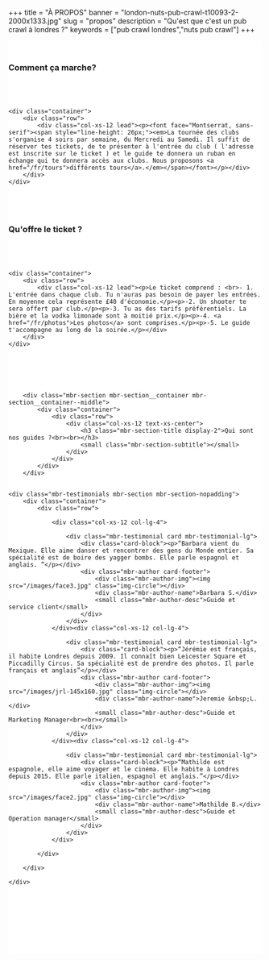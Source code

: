 +++
title = "À PROPOS"
banner = "london-nuts-pub-crawl-t10093-2-2000x1333.jpg"
slug = "propos"
description = "Qu'est que c'est un pub crawl à londres ?"
keywords = ["pub crawl londres","nuts pub crawl"]
+++

<section class="mbr-section mbr-section__container article" id="header3-1k" style="background-color: rgb(255, 255, 255); padding-top: 20px; padding-bottom: 20px;">
    <div class="container">
        <div class="row">
            <div class="col-xs-12">
                <h3 class="mbr-section-title display-2">Comment ça marche?</h3>
                <small class="mbr-section-subtitle"></small>
            </div>
        </div>
    </div>
</section>

<section class="mbr-section article mbr-section__container" id="content2-1l" style="background-color: rgb(255, 255, 255); padding-top: 20px; padding-bottom: 20px;">

    <div class="container">
        <div class="row">
            <div class="col-xs-12 lead"><p><font face="Montserrat, sans-serif"><span style="line-height: 26px;"><em>La tournée des clubs s'organise 4 soirs par semaine, du Mercredi au Samedi. Il suffit de réserver tes tickets, de te présenter à l'entrée du club ( l'adresse est inscrite sur le ticket ) et le guide te donnera un ruban en échange qui te donnera accès aux clubs. Nous proposons <a href="/fr/tours">différents tours</a>.</em></span></font></p></div>
        </div>
    </div>

</section>

<section class="mbr-section mbr-section__container article" id="header3-1m" style="background-color: rgb(255, 255, 255); padding-top: 20px; padding-bottom: 20px;">
    <div class="container">
        <div class="row">
            <div class="col-xs-12">
                <h3 class="mbr-section-title display-2">Qu'offre le ticket ?</h3>
                <small class="mbr-section-subtitle"></small>
            </div>
        </div>
    </div>
</section>

<section class="mbr-section article mbr-section__container" id="content1-1n" style="background-color: rgb(255, 255, 255); padding-top: 20px; padding-bottom: 20px;">

    <div class="container">
        <div class="row">
            <div class="col-xs-12 lead"><p>Le ticket comprend : <br>- 1. L'entrée dans chaque club. Tu n'auras pas besoin de payer les entrées. En moyenne cela représente £40 d'économie.</p><p>-2. Un shooter te sera offert par club.</p><p>-3. Tu as des tarifs préférentiels. La bière et la vodka limonade sont à moitié prix.</p><p>-4. <a href="/fr/photos">Les photos</a> sont comprises.</p><p>-5. Le guide t'accompagne au long de la soirée.</p></div>
        </div>
    </div>

</section>

<section class="mbr-section" id="testimonials1-n" style="background-color: rgb(255, 255, 255); padding-top: 40px; padding-bottom: 120px;">



        <div class="mbr-section mbr-section__container mbr-section__container--middle">
            <div class="container">
                <div class="row">
                    <div class="col-xs-12 text-xs-center">
                        <h3 class="mbr-section-title display-2">Qui sont nos guides ?<br><br></h3>
                        <small class="mbr-section-subtitle"></small>
                    </div>
                </div>
            </div>
        </div>


    <div class="mbr-testimonials mbr-section mbr-section-nopadding">
        <div class="container">
            <div class="row">

                <div class="col-xs-12 col-lg-4">

                    <div class="mbr-testimonial card mbr-testimonial-lg">
                        <div class="card-block"><p>“Barbara vient du Mexique. Elle aime danser et rencontrer des gens du Monde entier. Sa spécialité est de boire des yagger bombs. Elle parle espagnol et anglais. ”</p></div>
                        <div class="mbr-author card-footer">
                            <div class="mbr-author-img"><img src="/images/face3.jpg" class="img-circle"></div>
                            <div class="mbr-author-name">Barbara S.</div>
                            <small class="mbr-author-desc">Guide et service client</small>
                        </div>
                    </div>
                </div><div class="col-xs-12 col-lg-4">

                    <div class="mbr-testimonial card mbr-testimonial-lg">
                        <div class="card-block"><p>“Jérémie est français, il habite Londres depuis 2009. Il connaît bien Leicester Square et Piccadilly Circus. Sa spécialité est de prendre des photos. Il parle français et anglais”</p></div>
                        <div class="mbr-author card-footer">
                            <div class="mbr-author-img"><img src="/images/jrl-145x160.jpg" class="img-circle"></div>
                            <div class="mbr-author-name">Jeremie &nbsp;L.</div>
                            <small class="mbr-author-desc">Guide et Marketing Manager<br><br></small>
                        </div>
                    </div>
                </div><div class="col-xs-12 col-lg-4">

                    <div class="mbr-testimonial card mbr-testimonial-lg">
                        <div class="card-block"><p>“Mathilde est espagnole, elle aime voyager et le cinéma. Elle habite à Londres depuis 2015. Elle parle italien, espagnol et anglais.”</p></div>
                        <div class="mbr-author card-footer">
                            <div class="mbr-author-img"><img src="/images/face2.jpg" class="img-circle"></div>
                            <div class="mbr-author-name">Mathilde B.</div>
                            <small class="mbr-author-desc">Guide et Operation manager</small>
                        </div>
                    </div>
                </div>

            </div>

        </div>

    </div>

</section>
